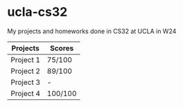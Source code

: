 # ucla-cs32
My projects and homeworks done in CS32 at UCLA in W24

| Projects | Scores |
|---|---|
| Project 1 | 75/100 |
| Project 2 | 89/100 |
| Project 3 | - |
| Project 4 | 100/100 |